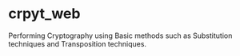 # crpyt_web
Performing Cryptography using Basic methods such as Substitution techniques and Transposition techniques. 
